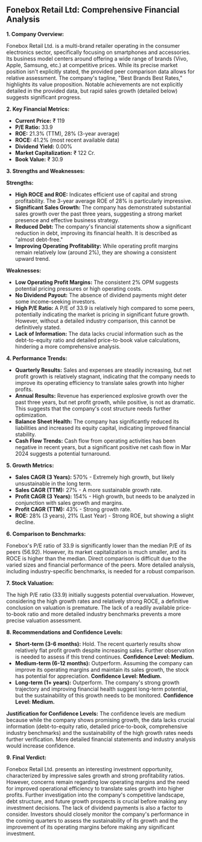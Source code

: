 ## Fonebox Retail Ltd: Comprehensive Financial Analysis

**1. Company Overview:**

Fonebox Retail Ltd. is a multi-brand retailer operating in the consumer electronics sector, specifically focusing on smartphones and accessories.  Its business model centers around offering a wide range of brands (Vivo, Apple, Samsung, etc.) at competitive prices. While its precise market position isn't explicitly stated, the provided peer comparison data allows for relative assessment.  The company's tagline, "Best Brands Best Rates," highlights its value proposition.  Notable achievements are not explicitly detailed in the provided data, but rapid sales growth (detailed below) suggests significant progress.

**2. Key Financial Metrics:**

* **Current Price:** ₹ 119
* **P/E Ratio:** 33.9
* **ROE:** 21.3% (TTM), 28% (3-year average)
* **ROCE:** 41.2% (most recent available data)
* **Dividend Yield:** 0.00%
* **Market Capitalization:** ₹ 122 Cr.
* **Book Value:** ₹ 30.9

**3. Strengths and Weaknesses:**

**Strengths:**

* **High ROCE and ROE:**  Indicates efficient use of capital and strong profitability.  The 3-year average ROE of 28% is particularly impressive.
* **Significant Sales Growth:**  The company has demonstrated substantial sales growth over the past three years, suggesting a strong market presence and effective business strategy.
* **Reduced Debt:** The company's financial statements show a significant reduction in debt, improving its financial health.  It is described as "almost debt-free."
* **Improving Operating Profitability:** While operating profit margins remain relatively low (around 2%), they are showing a consistent upward trend.

**Weaknesses:**

* **Low Operating Profit Margins:**  The consistent 2% OPM suggests potential pricing pressures or high operating costs.
* **No Dividend Payout:** The absence of dividend payments might deter some income-seeking investors.
* **High P/E Ratio:** A P/E of 33.9 is relatively high compared to some peers, potentially indicating the market is pricing in significant future growth.  However, without a detailed industry comparison, this cannot be definitively stated.
* **Lack of Information:**  The data lacks crucial information such as the debt-to-equity ratio and detailed price-to-book value calculations, hindering a more comprehensive analysis.


**4. Performance Trends:**

* **Quarterly Results:** Sales and expenses are steadily increasing, but net profit growth is relatively stagnant, indicating that the company needs to improve its operating efficiency to translate sales growth into higher profits.
* **Annual Results:**  Revenue has experienced explosive growth over the past three years, but net profit growth, while positive, is not as dramatic. This suggests that the company's cost structure needs further optimization.
* **Balance Sheet Health:**  The company has significantly reduced its liabilities and increased its equity capital, indicating improved financial stability.
* **Cash Flow Trends:**  Cash flow from operating activities has been negative in recent years, but a significant positive net cash flow in Mar 2024 suggests a potential turnaround.

**5. Growth Metrics:**

* **Sales CAGR (3 Years):** 570% - Extremely high growth, but likely unsustainable in the long term.
* **Sales CAGR (TTM):** 27% -  A more sustainable growth rate.
* **Profit CAGR (3 Years):** 154% -  High growth, but needs to be analyzed in conjunction with sales growth and margins.
* **Profit CAGR (TTM):** 43% -  Strong growth rate.
* **ROE:** 28% (3 years), 21% (Last Year) -  Strong ROE, but showing a slight decline.

**6. Comparison to Benchmarks:**

Fonebox's P/E ratio of 33.9 is significantly lower than the median P/E of its peers (56.92). However, its market capitalization is much smaller, and its ROCE is higher than the median.  Direct comparison is difficult due to the varied sizes and financial performance of the peers.  More detailed analysis, including industry-specific benchmarks, is needed for a robust comparison.

**7. Stock Valuation:**

The high P/E ratio (33.9) initially suggests potential overvaluation. However, considering the high growth rates and relatively strong ROCE, a definitive conclusion on valuation is premature.  The lack of a readily available price-to-book ratio and more detailed industry benchmarks prevents a more precise valuation assessment.

**8. Recommendations and Confidence Levels:**

* **Short-term (3-6 months):** Hold.  The recent quarterly results show relatively flat profit growth despite increasing sales.  Further observation is needed to assess if this trend continues.  **Confidence Level: Medium.**
* **Medium-term (6-12 months):**  Outperform.  Assuming the company can improve its operating margins and maintain its sales growth, the stock has potential for appreciation.  **Confidence Level: Medium.**
* **Long-term (1+ years):** Outperform.  The company's strong growth trajectory and improving financial health suggest long-term potential, but the sustainability of this growth needs to be monitored. **Confidence Level: Medium.**

**Justification for Confidence Levels:** The confidence levels are medium because while the company shows promising growth, the data lacks crucial information (debt-to-equity ratio, detailed price-to-book, comprehensive industry benchmarks) and the sustainability of the high growth rates needs further verification.  More detailed financial statements and industry analysis would increase confidence.

**9. Final Verdict:**

Fonebox Retail Ltd. presents an interesting investment opportunity, characterized by impressive sales growth and strong profitability ratios. However, concerns remain regarding low operating margins and the need for improved operational efficiency to translate sales growth into higher profits.  Further investigation into the company's competitive landscape, debt structure, and future growth prospects is crucial before making any investment decisions.  The lack of dividend payments is also a factor to consider.  Investors should closely monitor the company's performance in the coming quarters to assess the sustainability of its growth and the improvement of its operating margins before making any significant investment.
